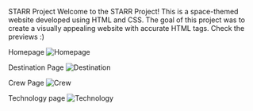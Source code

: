 STARR Project
Welcome to the STARR Project! This is a space-themed website developed using HTML and CSS. The goal of this project was to create a visually appealing website with accurate HTML tags. 
Check the previews :)

Homepage
![Homepage](https://github.com/marusor/Starrproject-Bogdan/assets/104618248/855c4eb2-b6d5-498a-a771-f539f971dc13)

Destination Page
![Destination](https://github.com/marusor/Starrproject-Bogdan/assets/104618248/c57fea37-0310-4e9d-8d5c-048fa1aa413f)

Crew Page
![Crew](https://github.com/marusor/Starrproject-Bogdan/assets/104618248/ec632d24-321c-48b9-90b2-2655cf703230)

Technology page
![Technology](https://github.com/marusor/Starrproject-Bogdan/assets/104618248/2f8942e9-b6d6-490e-832f-4800e8c72fb3)




